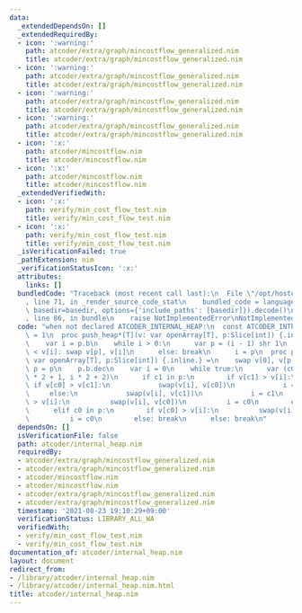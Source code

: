 ```yaml
---
data:
  _extendedDependsOn: []
  _extendedRequiredBy:
  - icon: ':warning:'
    path: atcoder/extra/graph/mincostflow_generalized.nim
    title: atcoder/extra/graph/mincostflow_generalized.nim
  - icon: ':warning:'
    path: atcoder/extra/graph/mincostflow_generalized.nim
    title: atcoder/extra/graph/mincostflow_generalized.nim
  - icon: ':warning:'
    path: atcoder/extra/graph/mincostflow_generalized.nim
    title: atcoder/extra/graph/mincostflow_generalized.nim
  - icon: ':warning:'
    path: atcoder/extra/graph/mincostflow_generalized.nim
    title: atcoder/extra/graph/mincostflow_generalized.nim
  - icon: ':x:'
    path: atcoder/mincostflow.nim
    title: atcoder/mincostflow.nim
  - icon: ':x:'
    path: atcoder/mincostflow.nim
    title: atcoder/mincostflow.nim
  _extendedVerifiedWith:
  - icon: ':x:'
    path: verify/min_cost_flow_test.nim
    title: verify/min_cost_flow_test.nim
  - icon: ':x:'
    path: verify/min_cost_flow_test.nim
    title: verify/min_cost_flow_test.nim
  _isVerificationFailed: true
  _pathExtension: nim
  _verificationStatusIcon: ':x:'
  attributes:
    links: []
  bundledCode: "Traceback (most recent call last):\n  File \"/opt/hostedtoolcache/Python/3.10.0/x64/lib/python3.10/site-packages/onlinejudge_verify/documentation/build.py\"\
    , line 71, in _render_source_code_stat\n    bundled_code = language.bundle(stat.path,\
    \ basedir=basedir, options={'include_paths': [basedir]}).decode()\n  File \"/opt/hostedtoolcache/Python/3.10.0/x64/lib/python3.10/site-packages/onlinejudge_verify/languages/nim.py\"\
    , line 86, in bundle\n    raise NotImplementedError\nNotImplementedError\n"
  code: "when not declared ATCODER_INTERNAL_HEAP:\n  const ATCODER_INTERNAL_HEAP*\
    \ = 1\n  proc push_heap*[T](v: var openArray[T], p:Slice[int]) {.inline.} =\n\
    \    var i = p.b\n    while i > 0:\n      var p = (i - 1) shr 1\n      if v[p]\
    \ < v[i]: swap v[p], v[i]\n      else: break\n      i = p\n  proc pop_heap*[T](v:\
    \ var openArray[T], p:Slice[int]) {.inline.} =\n    swap v[0], v[p.b]\n    var\
    \ p = p\n    p.b.dec\n    var i = 0\n    while true:\n      var (c0, c1) = (i\
    \ * 2 + 1, i * 2 + 2)\n      if c1 in p:\n        if v[c1] > v[i]:\n         \
    \ if v[c0] > v[c1]:\n            swap(v[i], v[c0])\n            i = c0\n     \
    \     else:\n            swap(v[i], v[c1])\n            i = c1\n        elif v[c0]\
    \ > v[i]:\n          swap(v[i], v[c0])\n          i = c0\n        else: break\n\
    \      elif c0 in p:\n        if v[c0] > v[i]:\n          swap(v[i], v[c0])\n\
    \          i = c0\n        else: break\n      else: break\n"
  dependsOn: []
  isVerificationFile: false
  path: atcoder/internal_heap.nim
  requiredBy:
  - atcoder/extra/graph/mincostflow_generalized.nim
  - atcoder/extra/graph/mincostflow_generalized.nim
  - atcoder/mincostflow.nim
  - atcoder/mincostflow.nim
  - atcoder/extra/graph/mincostflow_generalized.nim
  - atcoder/extra/graph/mincostflow_generalized.nim
  timestamp: '2021-08-23 19:10:29+09:00'
  verificationStatus: LIBRARY_ALL_WA
  verifiedWith:
  - verify/min_cost_flow_test.nim
  - verify/min_cost_flow_test.nim
documentation_of: atcoder/internal_heap.nim
layout: document
redirect_from:
- /library/atcoder/internal_heap.nim
- /library/atcoder/internal_heap.nim.html
title: atcoder/internal_heap.nim
---
```

